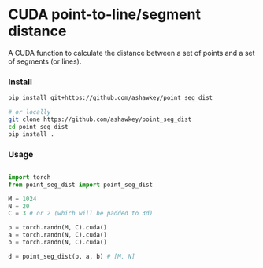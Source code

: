 # CUDA point-to-line/segment distance

A CUDA function to calculate the distance between a set of points and a set of segments (or lines).

### Install
```bash
pip install git+https://github.com/ashawkey/point_seg_dist

# or locally
git clone https://github.com/ashawkey/point_seg_dist
cd point_seg_dist
pip install .
```

### Usage
```python

import torch
from point_seg_dist import point_seg_dist

M = 1024
N = 20
C = 3 # or 2 (which will be padded to 3d)

p = torch.randn(M, C).cuda()
a = torch.randn(N, C).cuda()
b = torch.randn(N, C).cuda()

d = point_seg_dist(p, a, b) # [M, N]
```
